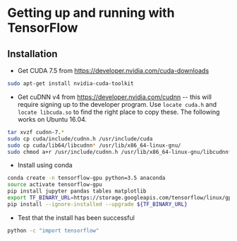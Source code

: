 # Getting up and running with TensorFlow

## Installation

- Get CUDA 7.5 from https://developer.nvidia.com/cuda-downloads
```bash
sudo apt-get install nvidia-cuda-toolkit
```

- Get cuDNN v4 from https://developer.nvidia.com/cudnn -- this will require signing 
up to the developer program. Use `locate cuda.h` and `locate libcuda.so` to find the 
right place to copy these. The following works on Ubuntu 16.04.
```bash
tar xvzf cudnn-7.*
sudo cp cuda/include/cudnn.h /usr/include/cuda
sudo cp cuda/lib64/libcudnn* /usr/lib/x86_64-linux-gnu/
sudo chmod a+r /usr/include/cudnn.h /usr/lib/x86_64-linux-gnu/libcudnn*
```

- Install using conda
```bash
conda create -n tensorflow-gpu python=3.5 anaconda
source activate tensorflow-gpu
pip install jupyter pandas tables matplotlib
export TF_BINARY_URL=https://storage.googleapis.com/tensorflow/linux/gpu/tensorflow-0.10.0rc0-cp35-cp35m-linux_x86_64.whl
pip install --ignore-installed --upgrade ${TF_BINARY_URL}
```

- Test that the install has been successful
```bash
python -c "import tensorflow"
```
